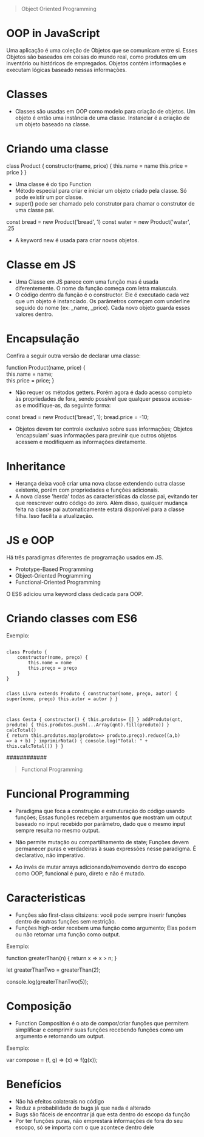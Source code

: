> Object Oriented Programming 

# OOP in JavaScript

Uma aplicação é uma coleção de Objetos que se comunicam entre si. Esses Objetos são baseados em coisas do mundo real,
como produtos em um inventório ou históricos de empregados.
Objetos contém informações e executam lógicas baseado nessas informações. 

# Classes

- Classes são usadas em OOP como modelo para criação de objetos. Um objeto é então uma instância de uma classe.
Instanciar é a criação de um objeto baseado na classe. 

# Criando uma classe

class Product { 
    constructor(name, price) {
        this.name = name 
        this.price = price
    }
}

- Uma classe é do tipo Function
- Método especial para criar e iniciar um objeto criado pela classe. Só pode existir um por classe. 
- super() pode ser chamado pelo construtor para chamar o construtor de uma classe pai.

const bread = new Product('bread', 1)
const water = new Product('water', .25

- A keyword new é usada para criar novos objetos.

# Classe em JS
- Uma Classe em JS  parece com uma função mas é usada diferentemente. O nome da função começa com letra maiuscula. 
- O código dentro da função é o constructor. Ele é executado cada vez que um objeto é instanciado. Os parâmetros começam
com underline seguido do nome (ex: _name, _price). Cada novo objeto guarda esses valores dentro.

# Encapsulação 
Confira a seguir outra versão de declarar uma classe: 

function Product(name, price) {  
	this.name = name;  
	this.price = price;
}

- Não requer os métodos getters. Porém agora é dado acesso completo às propriedades de fora, sendo possível que 
qualquer pessoa acesse-as e modifique-as, da seguinte forma:

const bread = new Product('bread', 1);
bread.price = -10;

- Objetos devem ter controle exclusivo sobre suas informações; Objetos 'encapsulam' suas informações para previnir
que outros objetos acessem e modifiquem as informações diretamente. 

# Inheritance
- Herança deixa você criar uma nova classe extendendo outra classe existente, porém com propriedades e funções adicionais.
- A nova classe 'herda' todas as caracteristicas da classe pai, evitando ter que reescrever outro código do zero. 
Além disso, qualquer mudança feita na classe pai automaticamente estará disponível para a classe filha. Isso facilita
a atualização.

# JS e OOP
Há três paradigmas diferentes de programação usados em JS. 

- Prototype-Based Programming
- Object-Oriented Programming
- Functional-Oriented Programming

O ES6 adiciou uma keyword class dedicada para OOP.  

# Criando classes com ES6
Exemplo: 

<code>
class Produto { 
    constructor(nome, preço) {
        this.nome = nome 
        this.preço = preço 
    }
}

class Livro extends Produto { 
    constructor(nome, preço, autor) {
        super(nome, preço)
        this.autor = autor 
    }
}

class Cesta { 
    constructor() {
        this.produtos= [] 
    }
    addProduto(qnt, produto) {
        this.produtos.push(...Array(qnt).fill(produto))
    }
    calcTotal() {
        return this.produtos.map(produto=> produto.preço).reduce((a,b) => a + b)
    }
    imprimirNota() {
        console.log("Total: " + this.calcTotal())
    }
}
</code>

############

> Functional Programming 

# Funcional Programming

- Paradigma que foca a construção e estruturação do código usando funções; Essas funções recebem argumentos que 
mostram um output baseado no input recebido por parâmetro, dado que o mesmo input sempre resulta no mesmo
output. 

- Não permite mutação ou compartilhamento de state; Funções devem permanecer puras e verdadeiras à suas
expressões nesse paradigma. É declarativo, não imperativo.

- Ao invés de mutar arrays adicionando/removendo dentro do escopo como OOP, funcional é puro, direto e não é mutado.

# Caracteristicas

- Funções são first-class citsizens: você pode sempre inserir funções dentro de outras funções sem restrição.
- Funções high-order recebem uma função como argumento; Elas podem ou não retornar uma função como output. 

Exemplo: 

function greaterThan(n) {
   return x => x > n;
}

let greaterThanTwo = greaterThan(2);

console.log(greaterThanTwo(5));

# Composição
- Function Composition é o ato de compor/criar funções que permitem simplificar e comprimir suas funções recebendo funções
como um argumento e retornando um output. 

Exemplo: 

var compose = (f, g) => (x) => f(g(x));

# Benefícios
- Não há efeitos colaterais no código
- Reduz a probabilidade de bugs já que nada é alterado
- Bugs são fáceis de encontrar já que esta dentro do escopo da função
- Por ter funções puras, não emprestará informações de fora do seu escopo, só se importa com o que acontece dentro dele 


